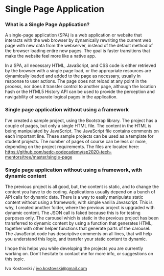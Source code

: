 # Single Page Application

### What is a Single Page Application?

A single-page application (SPA) is a web application or website that interacts with the web browser by dynamically rewriting the current web page with new data from the webserver, instead of the default method of the browser loading entire new pages. The goal is faster transitions that make the website feel more like a native app.

In a SPA, all necessary HTML, JavaScript, and CSS code is either retrieved by the browser with a single page load, or the appropriate resources are dynamically loaded and added to the page as necessary, usually in response to user actions. The page does not reload at any point in the process, nor does it transfer control to another page, although the location hash or the HTML5 History API can be used to provide the perception and navigability of separate logical pages in the application.

### Single page application without using a framework

I've created a sample project, using the Bootstrap library. The project has a couple of pages, but only a single HTML file. The content in the HTML is being manipulated by JavaScript. The JavaScript file contains comments on each important line. These sample projects can be used as a template for student projects. The number of pages of course can be less or more, depending on the project requirements. The files are located here: https://github.com/sedc-codecademy/sp2020-tech-mentors/tree/master/single-page

### Single page application without using a framework, with dynamic content

The previous project is all good, but, the content is static, and to change the content you have to do coding. Applications usually depend on a bunch of API calls for dynamic data. There is a way to easily manipulate static content without using a framework, with simple vanilla Javascript. This is why, I created another folder, where the previous project is upgraded with dynamic content. The JSON call is faked because this is for testing purposes only. The carousel which is static in the previous project has been transferred to dynamic content by using a function that generates HTML, together with other helper functions that generate parts of the carousel. The JavaScript code has descriptive comments on all lines, that will help you understand this logic, and transfer your static content to dynamic.

I hope this helps you while developing the projects you are currently working on. Don't hesitate to contact me for more info, or suggestions on this topic.

Ivo Kostovski / ivo.kostovski@gmail.com
